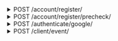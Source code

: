 <details>
<summary>POST /account/register/</summary>
Create a profile

```JSON
{
    "service": "google",
    "token": "<google oauth token>",
    "username": "robotter"
}
```

__responses__

- 200 - User registered
User registered

A user was registered and their information was registered

```JSON
{
    "data": {
        "account": {
            "id": "                             <account id>",
            "isRegistered": "true               <Is this user registered?>",
            "isChannel": "false                 <Is this user a channel?>",
            "isSuspended": "false               <Is this account suspended?>",
            "isDeactivated": "false             <Did this user deactivate their account?>",
            "registrationDate": "-62135596800   <Account creation time. Unknown format>",
            "username": "robotter               <Account username>",
            "backgroundColor": "#000000         <Account background color",
            "foregroundColor": "#CCD6E9         <Account foreground color",
            "followerCount": "0                 <Subscribers of this account>",
            "followingCount": "0                <Subscriptions of this account>",
            "loopCount": "0                     <Total loops played of this account>",
            "loopsConsumedCount": "0            <Total loops played by this account>"
        },
        "token": {
            "token": "                  <auth token>",
            "accountID": "              <account id>",
            "isRegistered": "true       <duplicate>",
            "isDeactivated": "false     <duplicate>"
        }
    },
    "success": 1
}
```

- 200:1300 - OAuth token expired
OAuth token expired

The google oauth token generated for this account create has expired. Likely because you took too long at username select screen

```JSON
{
    "success": 0,
    "error": {
        "code": 1300,
        "message": "invalid Google OAuth Token"
    }
}
```

- 200:1402 - Username taken
Username taken

The username used to sign up is already in use

```JSON
{
    "success": 0,
    "error": {
        "code": 1402,
        "message": "username is already in use"
    }
}
```


</details>


<details>
<summary>POST /account/register/precheck/</summary>
Check username availability. Used when creating an account

__responses__

- 200 - Username free
Username free

The username checked is not in use and can be registered

```JSON
{
    "data": {},
    "success": 1
}
```

- 200:1401 - Username invalid
Username invalid

The username supplied is not valid. This can be because of length, or because of invalid characters like spaces

```JSON
{
    "success": 0,
    "error": {
        "code": 1401,
        "message": "invalid username"
    }
}
```

- 200:1402 - Username taken
Username taken

The username checked is in use already

```JSON
{
    "success": 0,
    "error": {
        "code": 1402,
        "message": "username is already in use"
    }
}
```


</details>


<details>
<summary>POST /authenticate/google/</summary>
Post a google token for user authentication. This is for new and existing accounts

__responses__

- 200:1305 - No Such Account
No Such Account

No account exists attached to this google user, and one should be created

```JSON
{
    "success": 0,
    "error": {
        "code": 1305,
        "message": "account not found"
    }
}
```


</details>


<details>
<summary>POST /client/event/</summary>
Likely has to do with event tracking. Appears to always ratelimit me

```JSON
{
    "eventData": {
        "os": "android"
    },
    "eventType": "appOpen"
}
```

__responses__

- 429 - Ratelimited
Ratelimited

The request was not accepted becuase of ratelimiting. Appears to always happen


</details>
